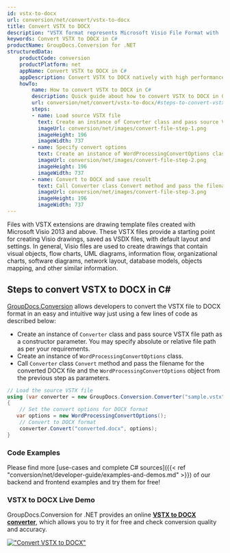 ```yaml
---
id: vstx-to-docx
url: conversion/net/convert/vstx-to-docx
title: Convert VSTX to DOCX
description: "VSTX format represents Microsoft Visio File Format with .vstx extension. Learn how to convert VSTX to DOCX file programmatically in C# language using GroupDocs.Conversion for .NET library."
keywords: Convert VSTX to DOCX in C#
productName: GroupDocs.Conversion for .NET
structuredData:
    productCode: conversion
    productPlatform: net
    appName: Convert VSTX to DOCX in C#
    appDescription: Convert VSTX to DOCX natively with high performance using C# language and server side GroupDocs.Conversion for .NET APIs, without the use of any software like Microsoft or Open Office.
    howTo:
        name: How to convert VSTX to DOCX in C# 
        description: Quick guide about how to convert VSTX to DOCX in C# with high performance and accuracy.
        url: conversion/net/convert/vstx-to-docx/#steps-to-convert-vstx-to-docx-in-c
        steps:
        - name: Load source VSTX file 
          text: Create an instance of Converter class and pass source VSTX file path as a constructor parameter. You may specify absolute or relative file path as per your requirements. 
          imageUrl: conversion/net/images/convert-file-step-1.png
          imageHeight: 196
          imageWidth: 737
        - name: Specify convert options 
          text: Create an instance of WordProcessingConvertOptions class.
          imageUrl: conversion/net/images/convert-file-step-2.png
          imageHeight: 196
          imageWidth: 737
        - name: Convert to DOCX and save result 
          text: Call Converter class Convert method and pass the filename for the converted HTML file and the WordProcessingConvertOptions object from the previous step as parameters.
          imageUrl: conversion/net/images/convert-file-step-3.png
          imageHeight: 196
          imageWidth: 737
---
```


Files with VSTX extensions are drawing template files created with Microsoft Visio 2013 and above. These VSTX files provide a starting point for creating Visio drawings, saved as VSDX files, with default layout and settings. In general, Visio files are used to create drawings that contain visual objects, flow charts, UML diagrams, information flow, organizational charts, software diagrams, network layout, database models, objects mapping, and other similar information.

## Steps to convert VSTX to DOCX in C#

[GroupDocs.Conversion](https://products.groupdocs.com/conversion/net) allows developers to convert the VSTX file to DOCX format in an easy and intuitive way just using a few lines of code as described below:

* Create an instance of `Converter` class and pass source VSTX file path as a constructor parameter. You may specify absolute or relative file path as per your requirements. 
* Create an instance of `WordProcessingConvertOptions` class.
* Call `Converter` class `Convert` method and pass the filename for the converted DOCX file and the `WordProcessingConvertOptions` object from the previous step as parameters.

```csharp
// Load the source VSTX file
using (var converter = new GroupDocs.Conversion.Converter("sample.vstx"))
{
    // Set the convert options for DOCX format
   var options = new WordProcessingConvertOptions();
    // Convert to DOCX format
    converter.Convert("converted.docx", options);
}
```

### Code Examples

Please find more [use-cases and complete C# sources]({{< ref "conversion/net/developer-guide/examples-and-demos.md" >}}) of our backend and frontend examples and try them for free!

### VSTX to DOCX Live Demo

GroupDocs.Conversion for .NET provides an online [**VSTX to DOCX converter**](https://products.groupdocs.app/conversion/vstx-to-docx), which allows you to try it for free and check conversion quality and accuracy.

[!["Convert VSTX to DOCX"](conversion/net/images/convert-to-docx/convert-vstx-to-docx.png)](https://products.groupdocs.app/conversion/vstx-to-docx)